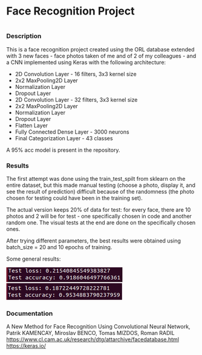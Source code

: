 # Face Recognition Project
#
### Description
This is a face recognition project created using the ORL database extended with 3 new faces - face photos taken of me and of 2 of my colleagues - and a CNN implemented using Keras with the following architecture:
- 2D Convolution Layer - 16 filters, 3x3 kernel size
- 2x2 MaxPooling2D Layer
- Normalization Layer
- Dropout Layer
- 2D Convolution Layer - 32 filters, 3x3 kernel size
- 2x2 MaxPooling2D Layer
- Normalization Layer
- Dropout Layer
- Flatten Layer
- Fully Connected Dense Layer - 3000 neurons
- Final Categorization Layer - 43 classes

A 95% acc model is present in the repository.

### Results
The first attempt was done using the train_test_spilt from sklearn on the entire dataset, but this made manual testing (choose a photo, display it, and see the result of prediction) difficult because of the randomness (the photo chosen for testing could have been in the training set).

The actual version keeps 20% of data for test: for every face, there are 10 photos and 2 will be for test - one specifically chosen in code and another random one. The visual tests at the end are done on the specifically chosen ones.

After trying different parameters, the best results were obtained using batch_size = 20 and 10 epochs of training.

Some general results:


![R1](results1.png)
![R2](results2.png)

### Documentation
 A New Method for Face Recognition Using Convolutional Neural Network, Patrik KAMENCAY, Miroslav BENCO, Tomas MIZDOS, Roman RADIL
https://www.cl.cam.ac.uk/research/dtg/attarchive/facedatabase.html
https://keras.io/
